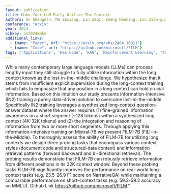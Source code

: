 ```yaml
---
layout: publication
title: Make Your LLM Fully Utilize The Context
authors: An Shengnan, Ma Zexiong, Lin Zeqi, Zheng Nanning, Lou Jian-guang
conference: "Arxiv"
year: 2024
bibkey: an2024make
additional_links:
  - {name: "Paper", url: "https://arxiv.org/abs/2404.16811"}
  - {name: "Code", url: "https://github.com/microsoft/FILM"}
tags: ['Applications', 'Has Code', 'RAG', 'Reinforcement Learning', 'Training Techniques']
---
```

While many contemporary large language models (LLMs) can process lengthy input they still struggle to fully utilize information within the long context known as the lost-in-the-middle challenge. We hypothesize that it stems from insufficient explicit supervision during the long-context training which fails to emphasize that any position in a long context can hold crucial information. Based on this intuition our study presents information-intensive (IN2) training a purely data-driven solution to overcome lost-in-the-middle. Specifically IN2 training leverages a synthesized long-context question-answer dataset where the answer requires (1) fine-grained information awareness on a short segment (~128 tokens) within a synthesized long context (4K-32K tokens) and (2) the integration and reasoning of information from two or more short segments. Through applying this information-intensive training on Mistral-7B we present FILM-7B (FILl-in-the-Middle). To thoroughly assess the ability of FILM-7B for utilizing long contexts we design three probing tasks that encompass various context styles (document code and structured-data context) and information retrieval patterns (forward backward and bi-directional retrieval). The probing results demonstrate that FILM-7B can robustly retrieve information from different positions in its 32K context window. Beyond these probing tasks FILM-7B significantly improves the performance on real-world long-context tasks (e.g. 23.5-26.9 F1 score on NarrativeQA) while maintaining a comparable performance on short-context tasks (e.g. 59.3-59.2 accuracy on MMLU). Github Link https://github.com/microsoft/FILM."
